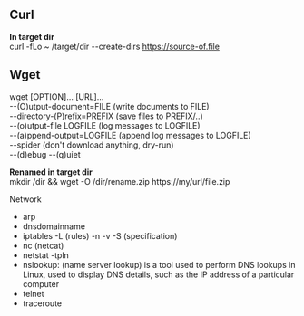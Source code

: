 Curl
----
**In target dir**   
curl -fLo ~ /target/dir --create-dirs https://source-of.file

Wget
----
wget [OPTION]... [URL]...  
--(O)utput-document=FILE    (write documents to FILE)  
--directory-(P)refix=PREFIX (save files to PREFIX/..)  
--(o)utput-file LOGFILE     (log messages to LOGFILE)  
--(a)ppend-output=LOGFILE   (append log messages to LOGFILE)  
--spider                    (don't download anything, dry-run)  
--(d)ebug --(q)uiet  

**Renamed in target dir**  
mkdir /dir && wget -O /dir/rename.zip https://my/url/file.zip  



Network
- arp
- dnsdomainname
- iptables -L (rules) -n -v -S (specification)
- nc (netcat)
- netstat -tpln
- nslookup: (name server lookup) is a tool used to perform DNS lookups in Linux, used to display DNS details, such as the IP address of a particular computer
- telnet
- traceroute
